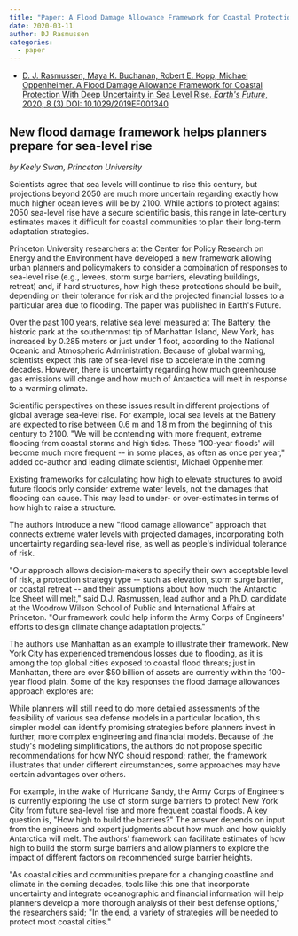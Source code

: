 ```yaml
---
title: "Paper: A Flood Damage Allowance Framework for Coastal Protection With Deep Uncertainty in Sea Level Rise"
date: 2020-03-11
author: DJ Rasmussen
categories:
  - paper
---
```


* [D. J. Rasmussen, Maya K. Buchanan, Robert E. Kopp, Michael Oppenheimer. A Flood Damage Allowance Framework for Coastal Protection With Deep Uncertainty in Sea Level Rise. _Earth's Future_, 2020; 8 (3) DOI: 10.1029/2019EF001340](https://doi.org/10.1029/2019EF001340)

## New flood damage framework helps planners prepare for sea-level rise

*by Keely Swan, Princeton University*

Scientists agree that sea levels will continue to rise this century, but projections beyond 2050 are much more uncertain regarding exactly how much higher ocean levels will be by 2100. While actions to protect against 2050 sea-level rise have a secure scientific basis, this range in late-century estimates makes it difficult for coastal communities to plan their long-term adaptation strategies.

Princeton University researchers at the Center for Policy Research on Energy and the Environment have developed a new framework allowing urban planners and policymakers to consider a combination of responses to sea-level rise (e.g., levees, storm surge barriers, elevating buildings, retreat) and, if hard structures, how high these protections should be built, depending on their tolerance for risk and the projected financial losses to a particular area due to flooding. The paper was published in Earth's Future.

Over the past 100 years, relative sea level measured at The Battery, the historic park at the southernmost tip of Manhattan Island, New York, has increased by 0.285 meters or just under 1 foot, according to the National Oceanic and Atmospheric Administration. Because of global warming, scientists expect this rate of sea-level rise to accelerate in the coming decades. However, there is uncertainty regarding how much greenhouse gas emissions will change and how much of Antarctica will melt in response to a warming climate.

Scientific perspectives on these issues result in different projections of global average sea-level rise. For example, local sea levels at the Battery are expected to rise between 0.6 m and 1.8 m from the beginning of this century to 2100. "We will be contending with more frequent, extreme flooding from coastal storms and high tides. These '100-year floods' will become much more frequent -- in some places, as often as once per year," added co-author and leading climate scientist, Michael Oppenheimer.

Existing frameworks for calculating how high to elevate structures to avoid future floods only consider extreme water levels, not the damages that flooding can cause. This may lead to under- or over-estimates in terms of how high to raise a structure.

The authors introduce a new "flood damage allowance" approach that connects extreme water levels with projected damages, incorporating both uncertainty regarding sea-level rise, as well as people's individual tolerance of risk.

"Our approach allows decision-makers to specify their own acceptable level of risk, a protection strategy type -- such as elevation, storm surge barrier, or coastal retreat -- and their assumptions about how much the Antarctic Ice Sheet will melt," said D.J. Rasmussen, lead author and a Ph.D. candidate at the Woodrow Wilson School of Public and International Affairs at Princeton. "Our framework could help inform the Army Corps of Engineers' efforts to design climate change adaptation projects."

The authors use Manhattan as an example to illustrate their framework. New York City has experienced tremendous losses due to flooding, as it is among the top global cities exposed to coastal flood threats; just in Manhattan, there are over $50 billion of assets are currently within the 100-year flood plain. Some of the key responses the flood damage allowances approach explores are:

While planners will still need to do more detailed assessments of the feasibility of various sea defense models in a particular location, this simpler model can identify promising strategies before planners invest in further, more complex engineering and financial models. Because of the study's modeling simplifications, the authors do not propose specific recommendations for how NYC should respond; rather, the framework illustrates that under different circumstances, some approaches may have certain advantages over others.

For example, in the wake of Hurricane Sandy, the Army Corps of Engineers is currently exploring the use of storm surge barriers to protect New York City from future sea-level rise and more frequent coastal floods. A key question is, "How high to build the barriers?" The answer depends on input from the engineers and expert judgments about how much and how quickly Antarctica will melt. The authors' framework can facilitate estimates of how high to build the storm surge barriers and allow planners to explore the impact of different factors on recommended surge barrier heights.

"As coastal cities and communities prepare for a changing coastline and climate in the coming decades, tools like this one that incorporate uncertainty and integrate oceanographic and financial information will help planners develop a more thorough analysis of their best defense options," the researchers said; "In the end, a variety of strategies will be needed to protect most coastal cities."

